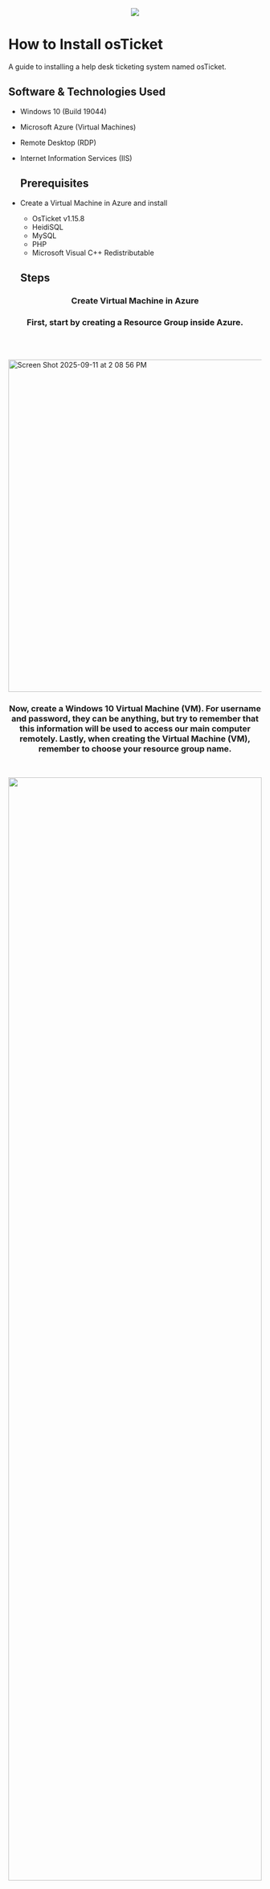 <p align="center">
<img src="https://i.imgur.com/Clzj7Xs.png"/>
</p>

<h1> How to Install osTicket </h1>
A guide to installing a help desk ticketing system named osTicket.<br/>


<h2> Software & Technologies Used</h2>

- Windows 10 (Build 19044)
- Microsoft Azure (Virtual Machines)
- Remote Desktop (RDP)
- Internet Information Services (IIS)

  <h2> Prerequisites </h2>

- Create a Virtual Machine in Azure and install 
	- OsTicket v1.15.8
	- HeidiSQL
	- MySQL
	- PHP
	- Microsoft Visual C++ Redistributable
  
  <h2>Steps</h2>
<h3 align="center">Create Virtual Machine in Azure</h3>

<p>
<h3 align="center">First, start by creating a Resource Group inside Azure.</h3>
<br />
</p>
<p>
	<br /><img width="1440" height="661" alt="Screen Shot 2025-09-11 at 2 08 56 PM" src="https://github.com/user-attachments/assets/479c5d5d-9ef1-455f-8125-984e2bb3a1ee" />
</p>
<p>
<h3 align="center"> Now, create a Windows 10 Virtual Machine (VM). For username and password, they can be anything, but try to remember that this information will be used to access our main computer remotely. Lastly, when creating the Virtual Machine (VM), remember to choose your resource group name.</h3>
<br />
</p>
<p>
	<img src="https://i.imgur.com/dEF1c7h.png" height="75%" width="100%" />
</p>
<br />
<br />
<h3 align="center">Open your Windows App on your computer and connect to your Virtual Machine that was created in Azure. </h3>
<br />
<p>
	<img width="1161" height="717" alt="Screen Shot 2025-09-29 at 1 20 34 PM" src="https://github.com/user-attachments/assets/87c94811-a2cb-459a-a1cf-eef5de0676f1" />
</p>
<h3 align="center">↓</h3>
<p>
	<img width="1163" height="711" alt="Screen Shot 2025-09-29 at 1 24 50 PM" src="https://github.com/user-attachments/assets/ed2e1ade-7464-4904-b49f-657ad0583f10" />
</p>
<br />
<br />
<h3 align="center">Now we need to install/enable IIS in Windows. Go to your Search Bar > Type "Control Panel" > Click "Programs" > "Turn Windows features on or off" > Scroll down to "Internet Information Services (IIS).</h3>
<br />
<p>
	<img width="1137" height="768" alt="Screen Shot 2025-09-29 at 1 35 46 PM" src="https://github.com/user-attachments/assets/5766d46f-7ccd-472b-8232-47dcc236e5d5" />
</p>
<br />
<br />
<h3 align="center">Click to find the "Internet Information Services" and expand it to be able to then expand the "World Wide Web" tab. Afterward, expand the Application Developer tab to be able to click the "CGI" button and press ok. You will need CGI to download the PHP Manager.</h3>
<br />
<p>
  <img width="1440" height="900" alt="Screen Shot 2025-09-29 at 1 38 50 PM" src="https://github.com/user-attachments/assets/699cffbf-4fb5-4f47-8c72-8cdf2ceee64e" />
</p>
<br />
<h3 align="center">Install PHP Manager</h3>
<br />
<p>
<h3 align="center">Download the PHP manager file, and agree with all the terms. We've now downloaded the PHP manager into our operating system.</h3>
<p>
 <img width="1440" height="900" alt="Screen Shot 2025-09-29 at 1 41 17 PM" src="https://github.com/user-attachments/assets/4cab26dd-f596-4107-bcc6-38268fdf673d" />
</p>
<br/>
<h3 align="center">Install Rewrite Module</h3>
<br />
<p>
<h3 align="center">Download the Rewrite Module file, agree with all the terms, and it should now be installed onto the Computer. ৻(  •̀ ᗜ •́  ৻) </h3>
<p>
  <img width="1440" height="900" alt="Screen Shot 2025-09-29 at 1 42 41 PM" src="https://github.com/user-attachments/assets/f67a40e4-1200-4998-ba70-c7f165a55358" />
</p>
<br/>
<h3 align="center">CREATE DIRECTORY C:\PHP</h3>
<br />
<p>
<h3 align="center"> Open File Explorer, type "C:\" in the search bar. Right-click, and create a new folder called " PHP ".(The folder must be spelled exactly as you see it! (ᵕ—ᴗ—) ) Download php-7.3.8-nts-Win32-VC15-x86.zip from<a href="https://drive.google.com/uc?export=download&id=1b3RBkXTLNGXbibeMuAynkfzdBC1NnqaD"> Files You Need to Download</a></p>
<p>Extract it by going to where you downloaded the file, Right-click the PHP 7.3.8 file, and press extract to the PHP Folder you just created. ◝(ᵔᵕᵔ)◜
</p>
</h3>
<p>
  <img width="1440" height="900" alt="Screen Shot 2025-09-29 at 1 46 53 PM" src="https://github.com/user-attachments/assets/94b975cd-d7e6-40f5-a2a3-79c82e6d1359" />
</p>
<br/>
<h3 align="center">VC_REDIST DOWNLOAD</h3>
<br/>
<h3 align="center"> Download and install VC_Redist, agree to the terms and conditions, and complete the installation process ദ്ദി(ᵔᗜᵔ)
</h3>
<p>
  <img width="1440" height="900" alt="Screen Shot 2025-09-29 at 1 48 37 PM" src="https://github.com/user-attachments/assets/adeb0224-f94a-4362-a97d-c5e937150938" />
</p>
<br/>
<h3 align="center">DOWNLOAD MySQL </h3>
<h3 align="center"> Download and install MySQL, accepting all terms and agreements until you reach the password section, where you will create a username and password for the database that will store the Ticket Information and be used in osTicket. (˶ᵔ ᵕ ᵔ˶)
</h3>
<p>
	 Username: root
</p>
<p>
	 Password: root
</p>
<p>
  <img width="1440" height="900" alt="Screen Shot 2025-09-29 at 1 49 19 PM" src="https://github.com/user-attachments/assets/48bb3bf1-7620-49fc-b090-f88e354fdfe6" />
<br/>
<h3 align="center">↓</h3>
  <img width="787" height="772" alt="Screen Shot 2025-09-29 at 1 51 27 PM" src="https://github.com/user-attachments/assets/0a8797e2-2d56-40ce-912b-938d4ec7ec84" />
</p>
<br/>
<h3 align="center">Install osTicket v1.15.8</h3>
<br />
<p>
  Download osTicket
</p>
<p>
	Extract and copy the “upload” folder into c:\inetpub\wwwroot:
</p>
	<img width="786" height="788" alt="Screen Shot 2025-09-29 at 2 00 20 PM" src="https://github.com/user-attachments/assets/32434ed6-5173-40d6-af7d-39a584f1e79f" />
<p>
	<h3 align="center">↓</h3>
<p> 
	<img width="793" height="794" alt="Screen Shot 2025-09-29 at 2 06 03 PM" src="https://github.com/user-attachments/assets/e4332e91-4332-41d6-807b-b2070e9f27d5" />
</p>	
	Within c:\inetpub\wwwroot, rename “upload” to “osTicket”
</p>
<h3 align="center">↓</h3>
<p>
	<img width="1440" height="900" alt="Screen Shot 2025-09-29 at 2 08 20 PM" src="https://github.com/user-attachments/assets/35ef2565-f71e-466d-9c08-f6aa564e02b9" />
</p>
<br />
<br />
<h3 align="center">Reload IIS (Open IIS, Stop and Start the server by right clicking "osticket-vm")</h3>
<br />
<p> 
	<img width="782" height="797" alt="Screen Shot 2025-09-29 at 2 10 42 PM" src="https://github.com/user-attachments/assets/9727d2be-3f62-410f-a746-a292f9b41b72" />
</p>
<h3 align="center">↓</h3>
<p> 
	<img width="785" height="796" alt="Screen Shot 2025-09-29 at 2 10 48 PM" src="https://github.com/user-attachments/assets/1e073bcb-803d-4426-b200-abec634fcc07" />
</p>
<p>
	Go to sites → Default → osTicket:
</p>
<p>
	<img width="795" height="789" alt="Screen Shot 2025-09-29 at 2 10 34 PM" src="https://github.com/user-attachments/assets/1422f331-976d-4a54-8610-3f46442a52d6" />

</p>
<p>
	On the right, click “Browse *:80”:
</p>
<p>
	<img width="794" height="797" alt="Screen Shot 2025-09-29 at 2 12 22 PM" src="https://github.com/user-attachments/assets/3d87d8e4-a060-4a1a-9294-eb14c1032fac" />
</p>
<br />
<br />
<h3 align="center">Enable Extensions in IIS: Note that some extensions are not enabled</h3>
<br />
<p>
	Go back to IIS, sites → Default → osTicket.
</p>
<p>
	Double-click PHP Manager:
</p>
<p>
	<img width="1440" height="900" alt="Screen Shot 2025-09-29 at 2 15 45 PM" src="https://github.com/user-attachments/assets/447ea38b-21b3-4e3a-8b86-ca698020b0be" />
</p>
<p>
	Click “Enable”
</p>
<p>
	Enable: php_imap.dll.
</p>
<p>
	Enable: php_intl.dll.
</p>
<p>
	Enable: php_opcache.dll:
</p>
<p> 
	<img width="1440" height="900" alt="Screen Shot 2025-09-29 at 2 16 32 PM" src="https://github.com/user-attachments/assets/2ef8d4e8-686c-491a-9ae1-0d3bda4cdb5f" />
</p>	
<h3 align="center">↓</h3>
<p> 
	<img width="1440" height="900" alt="Screen Shot 2025-09-29 at 2 16 52 PM" src="https://github.com/user-attachments/assets/622290d0-1226-420a-a9e9-b01d61577ac2" />
</p>	
<h3 align="center">↓</h3>
<p>
	<img width="1440" height="900" alt="Screen Shot 2025-09-29 at 2 17 11 PM" src="https://github.com/user-attachments/assets/5d834577-a24a-47f2-be11-c639278f0190" />
</p>
<br />
<br />
<h3 align="center">Refresh the osTicket site in your browser, observe the changes</h3>
<br />
<p>
	<img width="1440" height="900" alt="Screen Shot 2025-09-29 at 2 17 59 PM" src="https://github.com/user-attachments/assets/13c43211-4575-44d2-b52e-6baf930fcf0c" />
</p>
<br />
<br />
<h3 align="center">Rename</h3>
<br />
<p>
	From: C:\inetpub\wwwroot\osTicket\include\ost-sampleconfig.php.
</p>
<p>
	To: C:\inetpub\wwwroot\osTicket\include\ost-config.php:
</p>
<p>
	<img width="1440" height="900" alt="Screen Shot 2025-09-29 at 2 21 11 PM" src="https://github.com/user-attachments/assets/e064fe38-9d1c-43d7-8b5b-6d2570c7bd33" />
</p>
<h3 align="center">↓</h3>
<p>
	<img width="1440" height="900" alt="Screen Shot 2025-09-29 at 2 21 18 PM" src="https://github.com/user-attachments/assets/5db01426-c637-437f-a798-973d020105cf" />
</p>
<br />
<br />
<h3 align="center">Assign Permissions: ost-config.php</h3>
<br />
<p>
	Disable inheritance → Remove All:
</p>
<p>
	<img width="1440" height="900" alt="Screen Shot 2025-09-29 at 2 22 41 PM" src="https://github.com/user-attachments/assets/78581c88-3176-4788-8159-fca57bf85663" />
</p>
<p>
	New Permissions → Everyone → All:
</p>
<p>
	<img width="1440" height="900" alt="Screen Shot 2025-09-29 at 2 24 10 PM" src="https://github.com/user-attachments/assets/0b6a7385-6058-4b3f-85ee-96ccb5ed68fb" />
</p>
<h3 align="center">↓</h3>
<p> 
	<img width="1440" height="900" alt="Screen Shot 2025-09-29 at 2 23 41 PM" src="https://github.com/user-attachments/assets/eed51e1c-2fe0-43ae-a852-c9abf018b5c7" />
</p>
<h3 align="center">↓</h3>
<p>
	<img width="1440" height="900" alt="Screen Shot 2025-09-29 at 2 24 14 PM" src="https://github.com/user-attachments/assets/ab785342-44fd-41b7-bf74-6cc1a1dade1f" />
</p>
<br />
<br />
<h3 align="center">Continue Setting up osTicket in the browser (click Continue)</h3>
<br />
<p>
	Please name the helpdesk and enter your information as needed. Remember, the username and password will be used to log in to this account again, so please write them down or remember them (ㅅ´ ˘ `) 
</p>
<p>
	In this practice run, we aren't using real emails that work; however, in real-life scenarios, please use them ( •̯́ ₃ •̯̀) 
</p>
<p>
	<img width="1440" height="900" alt="Screen Shot 2025-09-29 at 2 24 45 PM" src="https://github.com/user-attachments/assets/601eba6d-daad-4ca2-a82e-4098369ca227" />
<h3 align="center">↓</h3>
<p> 
	<img width="1440" height="900" alt="Screen Shot 2025-09-29 at 2 27 08 PM" src="https://github.com/user-attachments/assets/5435d26c-8214-44cf-80ae-6e5cd2a28c7b" />
</p>
</p>
<br />
<br />
<h3 align="center">Download and Install HeidiSQL</h3>
<br />
<p>
	<img width="1440" height="900" alt="Screen Shot 2025-09-29 at 2 28 52 PM" src="https://github.com/user-attachments/assets/cf66dd4a-3df5-4109-a800-ee1aeb252319" />
<h3 align="center">↓</h3>
<p>
	<img width="1440" height="900" alt="Screen Shot 2025-09-29 at 2 29 16 PM" src="https://github.com/user-attachments/assets/f89438d2-b5af-4df6-86a8-b264009ca610" />
</p>
</p>
<p>
	Create a new session and connect to the session
<p>
	 Username: root
</p>
<p>
	 Password: root
</p>
</p>
<p>
	<img width="1440" height="900" alt="Screen Shot 2025-09-29 at 2 30 58 PM" src="https://github.com/user-attachments/assets/4be225e9-9559-4363-a13b-91a52519a959" />

</p>
<p>
	Create a database called “osTicket”:
</p>
<p>
	<img width="1440" height="900" alt="Screen Shot 2025-09-29 at 2 32 24 PM" src="https://github.com/user-attachments/assets/de12effb-b653-4496-a307-9e478e0cf453" />

</p>
<br />
<br />
<h3 align="center">Continue Setting up osTicket in the browser</h3>
<br />
<p>MySQL Database: osTicket</p>
<p>
	MySQL Username: root
</p>
<p>
	MySQL Password: root
</p>
<p>
	<img width="1440" height="900" alt="Screen Shot 2025-09-29 at 2 33 22 PM" src="https://github.com/user-attachments/assets/1a794347-df9f-4ff4-bd38-9145cda79225" />

	
</p>
<p>Click “Install Now!”</p>
<p>Congratulations, hopefully it's installed with no errors! Right? ∘ ∘ ∘ ( °ヮ° ) ?</hp>
<p>
	<img width="1435" height="714" alt="Screen Shot 2025-09-29 at 2 33 40 PM" src="https://github.com/user-attachments/assets/1fd5fe30-5444-4b45-b352-e5e13c4814b9" />

</p>
<br />
<h3 align="center">Login back into the osTicket Admin Panel </h3>
<br />
<p><img width="1440" height="900" alt="Screen Shot 2025-09-29 at 2 36 03 PM" src="https://github.com/user-attachments/assets/42ea2cf9-2a23-4ad5-a910-1b739666e380" />
</p>
<br />
<h3 align="center"> Congrats, you've finished installing osTicket! ദ്ദി(｡•̀ ,<)~✩‧₊ </h3>
